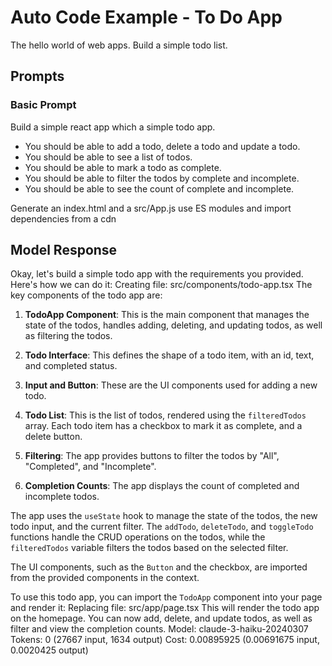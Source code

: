 # Auto Code Example - To Do App

The hello world of web apps. Build a simple todo list.

## Prompts

### Basic Prompt

Build a simple react app which a simple todo app.
 - You should be able to add a todo, delete a todo and update a todo.
 - You should be able to see a list of todos.
 - You should be able to mark a todo as complete.
 - You should be able to filter the todos by complete and incomplete.
 - You should be able to see the count of complete and incomplete.

Generate an index.html and a src/App.js use ES modules and import dependencies from a cdn

## Model Response

Okay, let's build a simple todo app with the requirements you provided. Here's how we can do it:
Creating file:  src/components/todo-app.tsx
The key components of the todo app are:

1. **TodoApp Component**: This is the main component that manages the state of the todos, handles adding, deleting, and updating todos, as well as filtering the todos.

2. **Todo Interface**: This defines the shape of a todo item, with an id, text, and completed status.

3. **Input and Button**: These are the UI components used for adding a new todo.

4. **Todo List**: This is the list of todos, rendered using the `filteredTodos` array. Each todo item has a checkbox to mark it as complete, and a delete button.

5. **Filtering**: The app provides buttons to filter the todos by "All", "Completed", and "Incomplete".

6. **Completion Counts**: The app displays the count of completed and incomplete todos.

The app uses the `useState` hook to manage the state of the todos, the new todo input, and the current filter. The `addTodo`, `deleteTodo`, and `toggleTodo` functions handle the CRUD operations on the todos, while the `filteredTodos` variable filters the todos based on the selected filter.

The UI components, such as the `Button` and the checkbox, are imported from the provided components in the context.

To use this todo app, you can import the `TodoApp` component into your page and render it:
Replacing file:  src/app/page.tsx
This will render the todo app on the homepage. You can now add, delete, and update todos, as well as filter and view the completion counts.
Model: claude-3-haiku-20240307
Tokens: 0 (27667 input, 1634 output)
Cost:  0.00895925 (0.00691675 input, 0.0020425 output)
